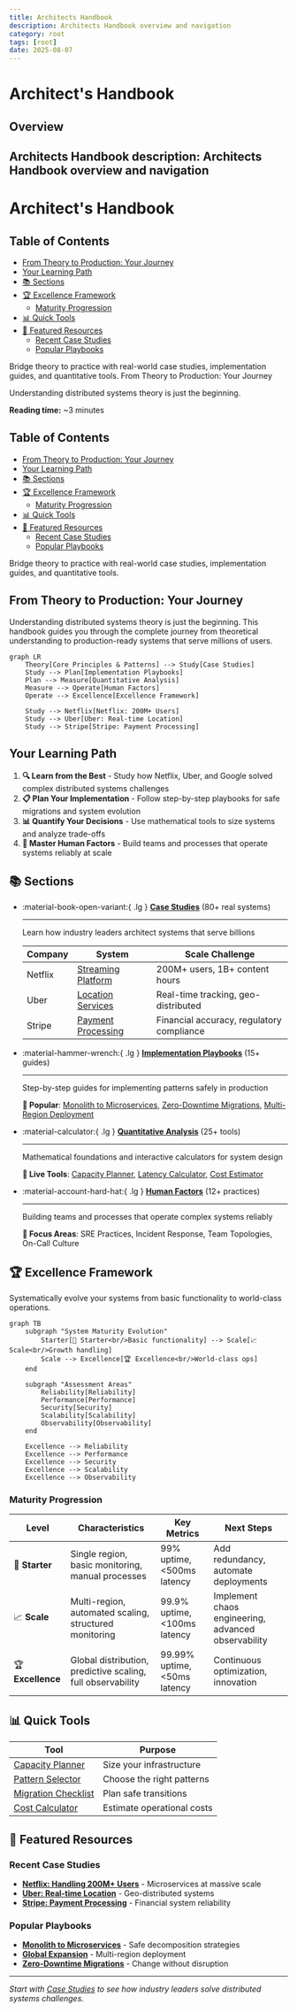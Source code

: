 ```yaml
---
title: Architects Handbook
description: Architects Handbook overview and navigation
category: root
tags: [root]
date: 2025-08-07
---
```


# Architect's Handbook



## Overview

Architects Handbook
description: Architects Handbook overview and navigation
---

# Architect's Handbook

## Table of Contents

- [From Theory to Production: Your Journey](#from-theory-to-production-your-journey)
- [Your Learning Path](#your-learning-path)
- [📚 Sections](#-sections)
- [🏆 Excellence Framework](#-excellence-framework)
  - [Maturity Progression](#maturity-progression)
- [📊 Quick Tools](#-quick-tools)
- [📖 Featured Resources](#-featured-resources)
  - [Recent Case Studies](#recent-case-studies)
  - [Popular Playbooks](#popular-playbooks)



Bridge theory to practice with real-world case studies, implementation guides, and quantitative tools. From Theory to Production: Your Journey

Understanding distributed systems theory is just the beginning.

**Reading time:** ~3 minutes

## Table of Contents

- [From Theory to Production: Your Journey](#from-theory-to-production-your-journey)
- [Your Learning Path](#your-learning-path)
- [📚 Sections](#-sections)
- [🏆 Excellence Framework](#-excellence-framework)
  - [Maturity Progression](#maturity-progression)
- [📊 Quick Tools](#-quick-tools)
- [📖 Featured Resources](#-featured-resources)
  - [Recent Case Studies](#recent-case-studies)
  - [Popular Playbooks](#popular-playbooks)



Bridge theory to practice with real-world case studies, implementation guides, and quantitative tools.

## From Theory to Production: Your Journey

Understanding distributed systems theory is just the beginning. This handbook guides you through the complete journey from theoretical understanding to production-ready systems that serve millions of users.

```mermaid
graph LR
    Theory[Core Principles & Patterns] --> Study[Case Studies]
    Study --> Plan[Implementation Playbooks] 
    Plan --> Measure[Quantitative Analysis]
    Measure --> Operate[Human Factors]
    Operate --> Excellence[Excellence Framework]
    
    Study --> Netflix[Netflix: 200M+ Users]
    Study --> Uber[Uber: Real-time Location]
    Study --> Stripe[Stripe: Payment Processing]
```

## Your Learning Path

1. **🔍 Learn from the Best** - Study how Netflix, Uber, and Google solved complex distributed systems challenges
2. **📋 Plan Your Implementation** - Follow step-by-step playbooks for safe migrations and system evolution  
3. **📊 Quantify Your Decisions** - Use mathematical tools to size systems and analyze trade-offs
4. **👥 Master Human Factors** - Build teams and processes that operate systems reliably at scale

## 📚 Sections

<div class="grid cards" markdown>

- :material-book-open-variant:{ .lg } **[Case Studies](../architects-handbook/case-studies/)** (80+ real systems)
    
    ---
    
    Learn how industry leaders architect systems that serve billions
    
    | Company | System | Scale Challenge |
    |---------|---------|-----------------|
    | Netflix | [Streaming Platform](../../architects-handbook/case-studies/messaging-streaming/netflix-streaming.md) | 200M+ users, 1B+ content hours |
    | Uber | [Location Services](../../architects-handbook/case-studies/location-services/uber-location.md) | Real-time tracking, geo-distributed |
    | Stripe | [Payment Processing](../../architects-handbook/case-studies/financial-commerce/payment-system.md) | Financial accuracy, regulatory compliance |

- :material-hammer-wrench:{ .lg } **[Implementation Playbooks](../../architects-handbook/implementation-playbooks.md/)** (15+ guides)
    
    ---
    
    Step-by-step guides for implementing patterns safely in production
    
    **🚀 Popular**: [Monolith to Microservices](implementation-playbooks/index.mdmonolith-decomposition/), [Zero-Downtime Migrations](implementation-playbooks/index.mdzero-downtime/), [Multi-Region Deployment](implementation-playbooks/index.mdglobal-expansion/)

- :material-calculator:{ .lg } **[Quantitative Analysis](../../architects-handbook/quantitative-analysis.md/)** (25+ tools)
    
    ---
    
    Mathematical foundations and interactive calculators for system design
    
    **🔢 Live Tools**: [Capacity Planner](../../architects-handbook/quantitative-analysis/capacity-planning.md), [Latency Calculator](../tools/latency-calculator.md), [Cost Estimator](../../architects-handbook/quantitative-analysis/storage-economics.md)

- :material-account-hard-hat:{ .lg } **[Human Factors](../../architects-handbook/human-factors/)** (12+ practices)
    
    ---
    
    Building teams and processes that operate complex systems reliably
    
    **🎯 Focus Areas**: SRE Practices, Incident Response, Team Topologies, On-Call Culture

</div>

## 🏆 Excellence Framework

Systematically evolve your systems from basic functionality to world-class operations.

```mermaid
graph TB
    subgraph "System Maturity Evolution"
        Starter[🌱 Starter<br/>Basic functionality] --> Scale[📈 Scale<br/>Growth handling]
        Scale --> Excellence[🏆 Excellence<br/>World-class ops]
    end
    
    subgraph "Assessment Areas"
        Reliability[Reliability]
        Performance[Performance] 
        Security[Security]
        Scalability[Scalability]
        Observability[Observability]
    end
    
    Excellence --> Reliability
    Excellence --> Performance
    Excellence --> Security
    Excellence --> Scalability
    Excellence --> Observability
```

### Maturity Progression

| Level | Characteristics | Key Metrics | Next Steps |
|-------|----------------|-------------|------------|
| 🌱 **Starter** | Single region, basic monitoring, manual processes | 99% uptime, <500ms latency | Add redundancy, automate deployments |
| 📈 **Scale** | Multi-region, automated scaling, structured monitoring | 99.9% uptime, <100ms latency | Implement chaos engineering, advanced observability |
| 🏆 **Excellence** | Global distribution, predictive scaling, full observability | 99.99% uptime, <50ms latency | Continuous optimization, innovation |

## 📊 Quick Tools

| Tool | Purpose |
|------|---------|
| [Capacity Planner](../../architects-handbook/quantitative-analysis/capacity-planning.md) | Size your infrastructure |
| [Pattern Selector](implementation-playbooks/index.mdpattern-selection-wizard/) | Choose the right patterns |
| [Migration Checklist](implementation-playbooks/index.mdmigration-checklist/) | Plan safe transitions |
| [Cost Calculator](../../architects-handbook/quantitative-analysis/storage-economics.md) | Estimate operational costs |

## 📖 Featured Resources

### Recent Case Studies
- **[Netflix: Handling 200M+ Users](../../architects-handbook/case-studies/messaging-streaming/netflix-streaming.md)** - Microservices at massive scale
- **[Uber: Real-time Location](../../architects-handbook/case-studies/location-services/uber-location.md)** - Geo-distributed systems
- **[Stripe: Payment Processing](../../architects-handbook/case-studies/financial-commerce/payment-system.md)** - Financial system reliability

### Popular Playbooks
- **[Monolith to Microservices](implementation-playbooks/index.mdmonolith-to-microservices/)** - Safe decomposition strategies
- **[Global Expansion](implementation-playbooks/index.mdglobal-expansion/)** - Multi-region deployment
- **[Zero-Downtime Migrations](implementation-playbooks/index.mdzero-downtime/)** - Change without disruption

---

*Start with [Case Studies](../) to see how industry leaders solve distributed systems challenges.*